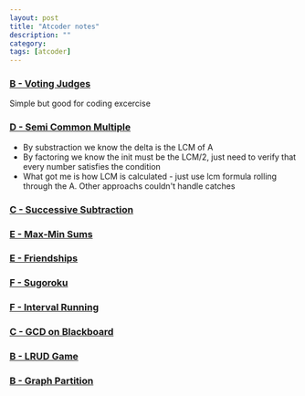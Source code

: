 ```yaml
---
layout: post
title: "Atcoder notes"
description: ""
category: 
tags: [atcoder]
---
```


### [B - Voting Judges](https://atcoder.jp/contests/agc041/tasks/agc041_b)
Simple but good for coding excercise

### [D - Semi Common Multiple](https://atcoder.jp/contests/abc150/tasks/abc150_d)
* By substraction we know the delta is the LCM of A
* By factoring we know the init must be the LCM/2, just need to verify that every number satisfies the condition 
* What got me is how LCM is calculated - just use lcm formula rolling through the A. Other approachs couldn't handle catches 


### [C - Successive Subtraction](https://atcoder.jp/contests/diverta2019-2/tasks/diverta2019_2_c)

### [E - Max-Min Sums](https://atcoder.jp/contests/abc151/tasks/abc151_e)

### [E - Friendships](https://atcoder.jp/contests/abc131/tasks/abc131_e)

### [F - Sugoroku](https://atcoder.jp/contests/abc146/tasks/abc146_f)

### [F - Interval Running](https://atcoder.jp/contests/sumitrust2019/tasks/sumitb2019_f)

### [C - GCD on Blackboard](https://atcoder.jp/contests/abc125/tasks/abc125_c)

### [B - LRUD Game](https://atcoder.jp/contests/agc033/tasks/agc033_b)

### [B - Graph Partition](https://atcoder.jp/contests/agc039/tasks/agc039_b)
